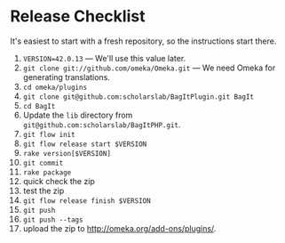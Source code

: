 
# Release Checklist

It's easiest to start with a fresh repository, so the instructions start there.

1. `VERSION=42.0.13` — We'll use this value later.
1. `git clone git://github.com/omeka/Omeka.git` — We need Omeka for generating
  translations.
1. `cd omeka/plugins`
1. `git clone git@github.com:scholarslab/BagItPlugin.git BagIt`
1. `cd BagIt`
1. Update the `lib` directory from `git@github.com:scholarslab/BagItPHP.git`.
1. `git flow init`
1. `git flow release start $VERSION`
1. `rake version[$VERSION]`
1. `git commit`
1. `rake package`
1. quick check the zip
1. test the zip
1. `git flow release finish $VERSION`
1. `git push`
1. `git push --tags`
1. upload the zip to http://omeka.org/add-ons/plugins/.


